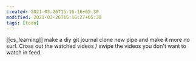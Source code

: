 ```yaml
---
created: 2021-03-26T15:16:16+05:30
modified: 2021-03-26T15:16:27+05:30
tags: [todo]
---
```

[[cs_learning]]
make a diy git journal
clone new pipe and make it more no surf.
Cross out the watched videos / swipe the videos you don't want to watch in feed. 